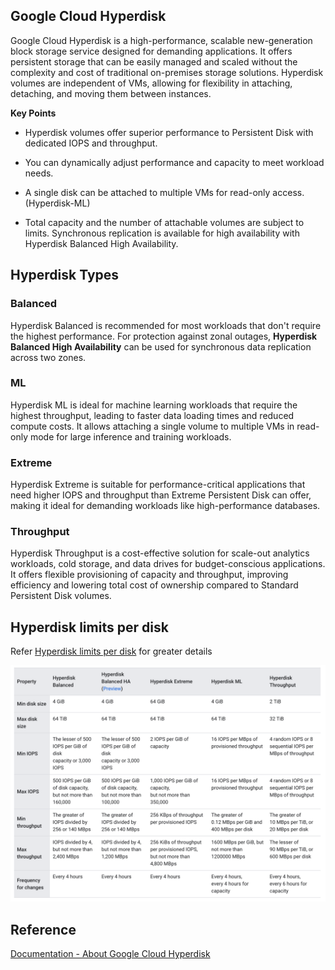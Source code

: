 ## Google Cloud Hyperdisk

Google Cloud Hyperdisk is a high-performance, scalable new-generation block storage service designed for demanding applications. It offers persistent storage that can be easily managed and scaled without the complexity and cost of traditional on-premises storage solutions. Hyperdisk volumes are independent of VMs, allowing for flexibility in attaching, detaching, and moving them between instances.

**Key Points**

- Hyperdisk volumes offer superior performance to Persistent Disk with dedicated IOPS and throughput.

- You can dynamically adjust performance and capacity to meet workload needs.

- A single disk can be attached to multiple VMs for read-only access.  (Hyperdisk-ML)

- Total capacity and the number of attachable volumes are subject to limits. Synchronous replication is available for high availability with Hyperdisk Balanced High Availability.

## Hyperdisk Types

### Balanced

Hyperdisk Balanced is recommended for most workloads that don't require the highest performance. For protection against zonal outages, **Hyperdisk Balanced High Availability** can be used for synchronous data replication across two zones.

### ML

Hyperdisk ML is ideal for machine learning workloads that require the highest throughput, leading to faster data loading times and reduced compute costs. It allows attaching a single volume to multiple VMs in read-only mode for large inference and training workloads.

### Extreme

Hyperdisk Extreme is suitable for performance-critical applications that need higher IOPS and throughput than Extreme Persistent Disk can offer, making it ideal for demanding workloads like high-performance databases.

### Throughput

Hyperdisk Throughput is a cost-effective solution for scale-out analytics workloads, cold storage, and data drives for budget-conscious applications. It offers flexible provisioning of capacity and throughput, improving efficiency and lowering total cost of ownership compared to Standard Persistent Disk volumes.

## Hyperdisk limits per disk

Refer [Hyperdisk limits per disk](https://cloud.google.com/compute/docs/disks/hyperdisks#limits-disk) for greater details

![1724660333957](image/hyperdisk/1724660333957.png)

## Reference

[Documentation - About Google Cloud Hyperdisk](https://cloud.google.com/compute/docs/disks/hyperdisks)
